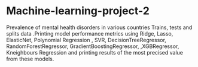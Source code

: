 # Machine-learning-project-2
Prevalence of mental health disorders in various countries
Trains, tests and splits data .Printing model performance metrics using Ridge, Lasso, ElasticNet, Polynomial Regression , SVR, DecisionTreeRegressor, RandomForestRegressor, GradientBoostingRegressor, ,XGBRegressor, Kneighbours Regression and printing results of the most precised value from these models.
